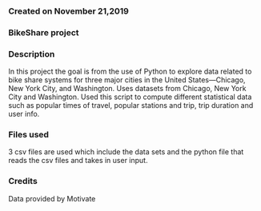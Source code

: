 ### Created on November 21,2019


### BikeShare project

### Description
In this project the goal is from the use of Python to explore data related to bike share systems for three major cities in the United States—Chicago, New York City, and Washington. Uses datasets from Chicago, New York City and Washington. Used this script to compute different statistical data such as popular times of travel, popular stations and trip, trip duration and user info.

### Files used
3 csv files are used which include the data sets and the python file that reads the csv files and takes in user input.

### Credits
Data provided by Motivate

